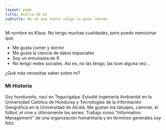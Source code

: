 ```yaml
---
layout: page
title: Acerca de mi
subtitle: No sé que tanto valga la pena leerme
---
```


Mi nombre es Klaus. No tengo muchas cualidades, pero puedo mencionar que:

- Me gusta comer y dormir
- Me gusta la ciencia de datos espaciales
- Soy un entusiasta de R
- No tengo redes sociales. Así es, no las tengo, las tuve alguna vez...

¿Qué más necesitas saber sobre mi?

### Mi Historia

Soy hondureño, nací en Tegucigalpa. Estudié Ingeniería Ambiental en la Universidad Católica de Honduras y Tecnologías de la Información Geográfica en la Universidad de Alcalá. Me gustan los tatuajes, caminar, el fútbol, el cine y últimamente las series. Trabajo como "Information Management" de una organización humanitaría y en términos generales soy feliz. 
